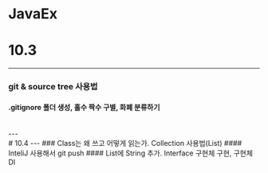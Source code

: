 # JavaEx

# 10.3
---
### git & source tree 사용법
#### .gitignore 폴더 생성, 홀수 짝수 구별, 화폐 분류하기
<br>
---
<br>
# 10.4
---
### Class는 왜 쓰고 어떻게 읽는가. Collection 사용법(List) 
#### InteliJ 사용해서 git push
#### List에 String 추가. Interface 구현체 구현, 구현체 DI
